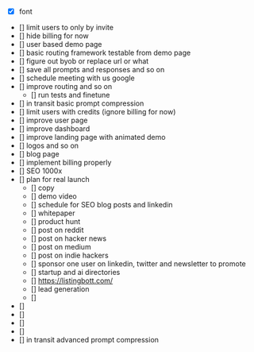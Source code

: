 - [x] font
- [] limit users to only by invite
- [] hide billing for now
- [] user based demo page
- [] basic routing framework testable from demo page
- [] figure out byob or replace url or what
- [] save all prompts and responses and so on
- [] schedule meeting with us google
- [] improve routing and so on
    - [] run tests and finetune
- [] in transit basic prompt compression
- [] limit users with credits (ignore billing for now)
- [] improve user page 
- [] improve dashboard
- [] improve landing page with animated demo
- [] logos and so on
- [] blog page
- [] implement billing properly
- [] SEO 1000x
- [] plan for real launch
    - [] copy
    - [] demo video
    - [] schedule for SEO blog posts and linkedin
    - [] whitepaper
    - [] product hunt
    - [] post on reddit
    - [] post on hacker news
    - [] post on medium
    - [] post on indie hackers
    - [] sponsor one user on linkedin, twitter and newsletter to promote
    - [] startup and ai directories
    - [] https://listingbott.com/
    - [] lead generation
    - []
- [] 
- [] 
- [] 
- [] 
- [] in transit advanced prompt compression